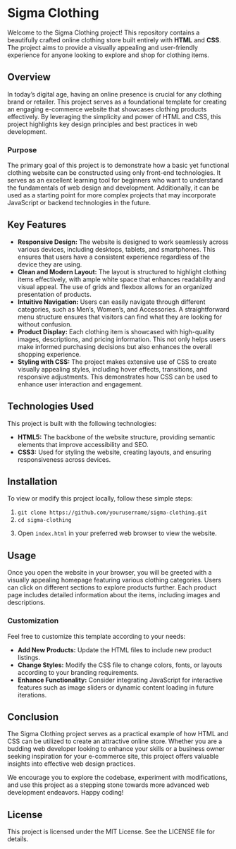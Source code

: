 <h1>Sigma Clothing</h1>
<p>Welcome to the Sigma Clothing project! This repository contains a beautifully crafted online clothing store built entirely with <strong>HTML</strong> and <strong>CSS</strong>. The project aims to provide a visually appealing and user-friendly experience for anyone looking to explore and shop for clothing items.</p>

<h2>Overview</h2>
<p>In today’s digital age, having an online presence is crucial for any clothing brand or retailer. This project serves as a foundational template for creating an engaging e-commerce website that showcases clothing products effectively. By leveraging the simplicity and power of HTML and CSS, this project highlights key design principles and best practices in web development.</p>

<h3>Purpose</h3>
<p>The primary goal of this project is to demonstrate how a basic yet functional clothing website can be constructed using only front-end technologies. It serves as an excellent learning tool for beginners who want to understand the fundamentals of web design and development. Additionally, it can be used as a starting point for more complex projects that may incorporate JavaScript or backend technologies in the future.</p>

<h2>Key Features</h2>
<ul>
    <li><strong>Responsive Design:</strong> The website is designed to work seamlessly across various devices, including desktops, tablets, and smartphones. This ensures that users have a consistent experience regardless of the device they are using.</li>
    <li><strong>Clean and Modern Layout:</strong> The layout is structured to highlight clothing items effectively, with ample white space that enhances readability and visual appeal. The use of grids and flexbox allows for an organized presentation of products.</li>
    <li><strong>Intuitive Navigation:</strong> Users can easily navigate through different categories, such as Men’s, Women’s, and Accessories. A straightforward menu structure ensures that visitors can find what they are looking for without confusion.</li>
    <li><strong>Product Display:</strong> Each clothing item is showcased with high-quality images, descriptions, and pricing information. This not only helps users make informed purchasing decisions but also enhances the overall shopping experience.</li>
    <li><strong>Styling with CSS:</strong> The project makes extensive use of CSS to create visually appealing styles, including hover effects, transitions, and responsive adjustments. This demonstrates how CSS can be used to enhance user interaction and engagement.</li>
</ul>

<h2>Technologies Used</h2>
<p>This project is built with the following technologies:</p>
<ul>
    <li><strong>HTML5:</strong> The backbone of the website structure, providing semantic elements that improve accessibility and SEO.</li>
    <li><strong>CSS3:</strong> Used for styling the website, creating layouts, and ensuring responsiveness across devices.</li>
</ul>

<h2>Installation</h2>
<p>To view or modify this project locally, follow these simple steps:</p>
<ol>
    <li><code>git clone https://github.com/yourusername/sigma-clothing.git</code></li>
    <li><code>cd sigma-clothing</code></li>
    <li><p>Open <code>index.html</code> in your preferred web browser to view the website.</p></li>
</ol>

<h2>Usage</h2>
<p>Once you open the website in your browser, you will be greeted with a visually appealing homepage featuring various clothing categories. Users can click on different sections to explore products further. Each product page includes detailed information about the items, including images and descriptions.</p>

<h3>Customization</h3>
<p>Feel free to customize this template according to your needs:</p>
<ul>
    <li><strong>Add New Products:</strong> Update the HTML files to include new product listings.</li>
    <li><strong>Change Styles:</strong> Modify the CSS file to change colors, fonts, or layouts according to your branding requirements.</li>
    <li><strong>Enhance Functionality:</strong> Consider integrating JavaScript for interactive features such as image sliders or dynamic content loading in future iterations.</li>
</ul>

<h2>Conclusion</h2>
<p>The Sigma Clothing project serves as a practical example of how HTML and CSS can be utilized to create an attractive online store. Whether you are a budding web developer looking to enhance your skills or a business owner seeking inspiration for your e-commerce site, this project offers valuable insights into effective web design practices.</p>

<p>We encourage you to explore the codebase, experiment with modifications, and use this project as a stepping stone towards more advanced web development endeavors. Happy coding!</p>

<h2>License</h2>
<p>This project is licensed under the MIT License. See the LICENSE file for details.</p>
